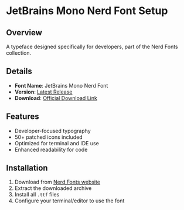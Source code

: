 # JetBrains Mono Nerd Font Setup

## Overview

A typeface designed specifically for developers, part of the Nerd Fonts collection.

## Details

- **Font Name**: JetBrains Mono Nerd Font
- **Version**: [Latest Release](https://github.com/ryanoasis/nerd-fonts/releases)
- **Download**: [Official Download Link](https://www.nerdfonts.com/font-downloads)

## Features

- Developer-focused typography
- 50+ patched icons included
- Optimized for terminal and IDE use
- Enhanced readability for code

## Installation

1. Download from [Nerd Fonts website](https://www.nerdfonts.com/font-downloads)
2. Extract the downloaded archive
3. Install all `.ttf` files
4. Configure your terminal/editor to use the font
